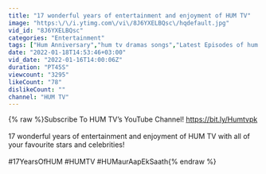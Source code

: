 ```yaml
---
title: "17 wonderful years of entertainment and enjoyment of HUM TV"
image: "https:\/\/i.ytimg.com\/vi\/8J6YXELBQsc\/hqdefault.jpg"
vid_id: "8J6YXELBQsc"
categories: "Entertainment"
tags: ["Hum Anniversary","hum tv dramas songs","Latest Episodes of hum tv"]
date: "2022-01-18T14:53:46+03:00"
vid_date: "2022-01-16T14:00:06Z"
duration: "PT45S"
viewcount: "3295"
likeCount: "78"
dislikeCount: ""
channel: "HUM TV"
---
```

{% raw %}Subscribe To HUM TV’s YouTube Channel! <a rel="nofollow" target="blank" href="https://bit.ly/Humtvpk">https://bit.ly/Humtvpk</a><br /><br />17 wonderful years of entertainment and enjoyment of HUM TV with all of your favourite stars and celebrities!<br /><br />#17YearsOfHUM #HUMTV #HUMaurAapEkSaath{% endraw %}
